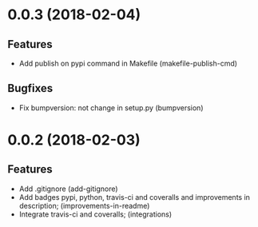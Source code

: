 0.0.3 (2018-02-04)
==================

Features
--------

- Add publish on pypi command in Makefile (makefile-publish-cmd)


Bugfixes
--------

- Fix bumpversion: not change in setup.py (bumpversion)


0.0.2 (2018-02-03)
==================

Features
--------

- Add .gitignore (add-gitignore)
- Add badges pypi, python, travis-ci and coveralls and improvements in
  description; (improvements-in-readme)
- Integrate travis-ci and coveralls; (integrations)

